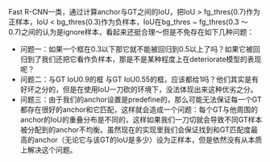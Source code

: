 Fast R-CNN一类，通过计算anchor与GT之间的IoU，把IoU > fg_thres(0.7)作为正样本，IoU < bg_thres(0.3)作为负样本，IoU在bg_thres ~ fg_thres(0.3 ～ 0.7)之间的认为是ignore样本，看起来还挺合理～但是不免存在如下几种问题：

- 问题一：如果一个框在0.3以下那它就不能被回归到0.5以上了吗？如果它被回归到了我们还把它看作负样本，那是不是某种程度上在deteriorate模型的表现呢？
- 问题二：与GT IoU0.9的框 与GT IoU0.55的框，应该都给1吗？他们其实是有好坏之分的，但是在使用IoU一刀砍的环境下，没法体现出来这种优劣之分。
- 问题三：由于我们的anchor设置是predefine的，那么可能无法保证每一个GT都存在很好的anchor和它匹配，这样就会造成一个问题：每个GT与他周围的anchor的IoU的重叠分布是不同的，这样如果我们一刀切就会导致不同GT样本被分配到的anchor不均衡。虽然现在的实现里我们会保证找到和GT匹配度最高的anchor（无论它与该GT的IoU是多少）设为正样本，但是依然没有从本质上解决这个问题。